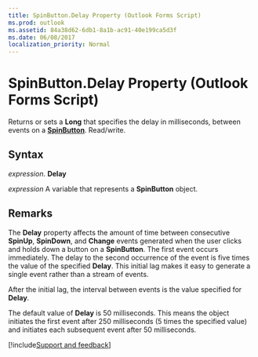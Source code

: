 ```yaml
---
title: SpinButton.Delay Property (Outlook Forms Script)
ms.prod: outlook
ms.assetid: 84a38d62-6db1-8a1b-ac91-40e199ca5d3f
ms.date: 06/08/2017
localization_priority: Normal
---
```



# SpinButton.Delay Property (Outlook Forms Script)

Returns or sets a  **Long** that specifies the delay in milliseconds, between events on a **[SpinButton](Outlook.spinbutton.md)**. Read/write.


## Syntax

_expression_. **Delay**

_expression_ A variable that represents a  **SpinButton** object.


## Remarks

The  **Delay** property affects the amount of time between consecutive **SpinUp**,  **SpinDown**, and  **Change** events generated when the user clicks and holds down a button on a **SpinButton**. The first event occurs immediately. The delay to the second occurrence of the event is five times the value of the specified  **Delay**. This initial lag makes it easy to generate a single event rather than a stream of events.

After the initial lag, the interval between events is the value specified for  **Delay**.

The default value of  **Delay** is 50 milliseconds. This means the object initiates the first event after 250 milliseconds (5 times the specified value) and initiates each subsequent event after 50 milliseconds.

[!include[Support and feedback](~/includes/feedback-boilerplate.md)]